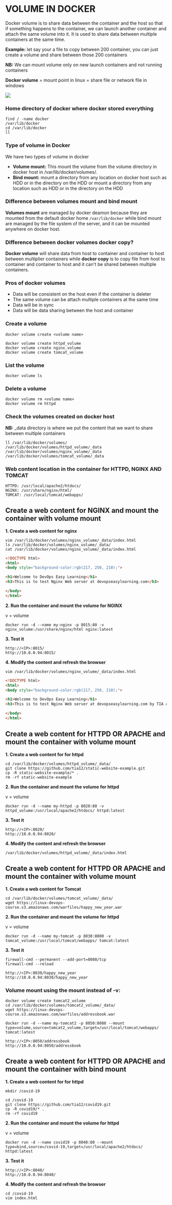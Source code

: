 
# VOLUME IN DOCKER

Docker volume is to share  data between the container and the host so that if something happens to the container, we can launch another container and attach the same volume into it. It is used to share data between multiple containers at the same time. 

**Example:** let say your a file to copy between 200 container, you can just create a volume and share between those 200 containers

**NB:** We can mount volume only on new launch containers and not running containers

**Docker volume** = mount point in linux = share file or network file in windows

![](/images/docker-volumes.JPG)


### Home directory of docker where docker stored everything
```
find / -name docker
/var/lib/docker
cd /var/lib/docker
ll
```

### Type of volume in Docker
We have two types of volume in docker
- **Volume mount:** This mount the volume from the volume directory in docker host in /var/lib/docker/volumes/. 
- **Bind mount:** mount a directory from any location on docker host such as HDD or in the directory on the HDD or mount a directory from any location such as HDD or in the directory on the HDD


### Difference between volumes mount and bind mount 
**Volumes mount** are managed by docker deamon because they are mounted from the default docker home `/var/lib/docker` while bind mount are managed by the file system of the server, and it can be mounted anywhere on docker host.


### Difference between docker volumes docker copy?
**Docker volume** will share data from host to container and container to host between multiplier containers while **docker copy** is to copy file from host to container and container to host and it can't be shared between multiple containers.


### Pros of docker volumes
- Data will be consistent on the host even if the container is deleter
- The same volume can be attach multiple containers at the same time
- Data will be in sync 
- Data will be data sharing between the host and container



### Create a volume
```
docker volume create <volume name> 

docker volume create httpd_volume
docker volume create nginx_volume
docker volume create tomcat_volume
```

### List the volume
```
docker volume ls
```

### Delete a volume
```
docker volume rm <volume name>
docker volume rm httpd
```
### Check the volumes created on docker host
**NB:** _data directory is where we put the content that we want to share between multiple containers
```
ll /var/lib/docker/volumes/
/var/lib/docker/volumes/httpd_volume/_data
/var/lib/docker/volumes/nginx_volume/_data
/var/lib/docker/volumes/tomcat_volume/_data
```

### Web content location in the container for HTTPD, NGINX AND TOMCAT
```
HTTPD: /usr/local/apache2/htdocs/
NGINX: /usr/share/nginx/html/
TOMCAT: /usr/local/tomcat/webapps/
```


## Create a web content for NGINX and mount the container with volume mount

**1. Create a web content for nginx**

```
vim /var/lib/docker/volumes/nginx_volume/_data/index.html
ls /var/lib/docker/volumes/nginx_volume/_data/
cat /var/lib/docker/volumes/nginx_volume/_data/index.html
```

```html
<!DOCTYPE html>
<html>
<body style="background-color:rgb(217, 250, 210);">

<h1>Welcome to DevOps Easy Learning</h1>
<h3>This is to test Nginx Web server at devopseasylearning.com</h3>

</body>
</html>
```

**2. Run the container and mount the volume for NGINX**

v = volume
```
docker run -d --name my-nginx -p 8015:80 -v nginx_volume:/usr/share/nginx/html nginx:latest
```
**3. Test it**
```
http://<IP>:8015/
http://10.0.0.94:8015/
```
**4. Modify the content and refresh the browser**
```
vim /var/lib/docker/volumes/nginx_volume/_data/index.html
```
```html
<!DOCTYPE html>
<html>
<body style="background-color:rgb(217, 250, 210);">

<h1>Welcome to DevOps Easy Learning</h1>
<h3>This is to test Nginx Web server at devopseasylearning.com by TIA and some awesome students</h3>

</body>
</html>
```

## Create a web content for HTTPD OR APACHE and mount the container with volume mount
**1. Create a web content for for httpd**
```
cd /var/lib/docker/volumes/httpd_volume/_data/
git clone https://github.com/tia12/static-website-example.git
cp -R static-website-example/* .
rm -rf static-website-example
```
**2. Run the container and mount the volume for httpd**

v = volume
```
docker run -d --name my-httpd -p 8020:80 -v httpd_volume:/usr/local/apache2/htdocs/ httpd:latest
```
**3. Test it**
```
http://<IP>:8020/
http://10.0.0.94:8020/
```

**4. Modify the content and refresh the browser**
```
/var/lib/docker/volumes/httpd_volume/_data/index.html
```

## Create a web content for HTTPD OR APACHE and mount the container with volume mount
**1. Create a web content for Tomcat**
```
cd /var/lib/docker/volumes/tomcat_volume/_data/
wget https://linux-devops-course.s3.amazonaws.com/warfiles/happy_new_year.war
```

**2. Run the container and mount the volume for httpd**

v = volume
```
docker run -d --name my-tomcat -p 8030:8080 -v tomcat_volume:/usr/local/tomcat/webapps/ tomcat:latest
```

**3. Test it**
```
firewall-cmd --permanent --add-port=8080/tcp
firewall-cmd --reload

http://<IP>:8030/happy_new_year
http://10.0.0.94:8030/happy_new_year
```

### Volume mount using the mount instead of -v:
```
docker volume create tomcat2_volume
cd /var/lib/docker/volumes/tomcat2_volume/_data/
wget https://linux-devops-course.s3.amazonaws.com/warfiles/addressbook.war
```
```
docker run -d --name my-tomcat2 -p 8050:8080 --mount type=volume,source=tomcat2_volume,target=/usr/local/tomcat/webapps/ tomcat:latest
```
```
http://<IP>:8050/addressbook
http://10.0.0.94:8050/addressbook
```

## Create a web content for HTTPD OR APACHE and mount the container with bind mount
**1. Create a web content for for httpd**
```
mkdir /covid-19

cd /covid-19
git clone https://github.com/tia12/covid19.git
cp -R covid19/* .
rm -rf covid19
```
**2. Run the container and mount the volume for httpd**

v = volume
```
docker run -d --name covid19 -p 8040:80 --mount type=bind,source=/covid-19,target=/usr/local/apache2/htdocs/ httpd:latest
```
**3. Test it**
```
http://<IP>:8040/
http://10.0.0.94:8040/
```

**4. Modify the content and refresh the browser**
```
cd /covid-19
vim index.html 
```
